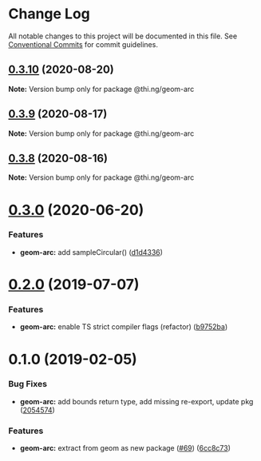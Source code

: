 # Change Log

All notable changes to this project will be documented in this file.
See [Conventional Commits](https://conventionalcommits.org) for commit guidelines.

## [0.3.10](https://github.com/thi-ng/umbrella/compare/@thi.ng/geom-arc@0.3.9...@thi.ng/geom-arc@0.3.10) (2020-08-20)

**Note:** Version bump only for package @thi.ng/geom-arc





## [0.3.9](https://github.com/thi-ng/umbrella/compare/@thi.ng/geom-arc@0.3.8...@thi.ng/geom-arc@0.3.9) (2020-08-17)

**Note:** Version bump only for package @thi.ng/geom-arc





## [0.3.8](https://github.com/thi-ng/umbrella/compare/@thi.ng/geom-arc@0.3.7...@thi.ng/geom-arc@0.3.8) (2020-08-16)

**Note:** Version bump only for package @thi.ng/geom-arc





# [0.3.0](https://github.com/thi-ng/umbrella/compare/@thi.ng/geom-arc@0.2.32...@thi.ng/geom-arc@0.3.0) (2020-06-20)


### Features

* **geom-arc:** add sampleCircular() ([d1d4336](https://github.com/thi-ng/umbrella/commit/d1d4336b1ca331e4d367e0fad8e815ad2e669985))





# [0.2.0](https://github.com/thi-ng/umbrella/compare/@thi.ng/geom-arc@0.1.17...@thi.ng/geom-arc@0.2.0) (2019-07-07)

### Features

* **geom-arc:** enable TS strict compiler flags (refactor) ([b9752ba](https://github.com/thi-ng/umbrella/commit/b9752ba))

# 0.1.0 (2019-02-05)

### Bug Fixes

* **geom-arc:** add bounds return type, add missing re-export, update pkg ([2054574](https://github.com/thi-ng/umbrella/commit/2054574))

### Features

* **geom-arc:** extract from geom as new package ([#69](https://github.com/thi-ng/umbrella/issues/69)) ([6cc8c73](https://github.com/thi-ng/umbrella/commit/6cc8c73))
